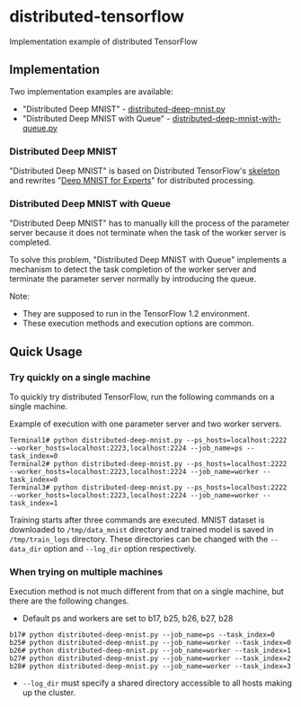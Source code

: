 # distributed-tensorflow
Implementation example of distributed TensorFlow

## Implementation

Two implementation examples are available:

* "Distributed Deep MNIST" - [distributed-deep-mnist.py](distributed-deep-mnist.py)
* "Distributed Deep MNIST with Queue" - [distributed-deep-mnist-with-queue.py](distributed-deep-mnist-with-queue.py)

### Distributed Deep MNIST

"Distributed Deep MNIST" is based on Distributed TensorFlow's [skeleton](https://www.tensorflow.org/deploy/distributed#putting_it_all_together_example_trainer_program) and rewrites "[Deep MNIST for Experts](https://www.tensorflow.org/get_started/mnist/pros "Deep MNIST for Experts | TensorFlow")" for distributed processing.

### Distributed Deep MNIST with Queue

"Distributed Deep MNIST" has to manually kill the process of the parameter server because it does not terminate when the task of the worker server is completed.

To solve this problem, "Distributed Deep MNIST with Queue" implements a mechanism to detect the task completion of the worker server and terminate the parameter server normally by introducing the queue. 

Note: 
* They are supposed to run in the TensorFlow 1.2 environment.
* These execution methods and execution options are common.

## Quick Usage

### Try quickly on a single machine

To quickly try distributed TensorFlow, run the following commands on a single machine. 

Example of execution with one parameter server and two worker servers.

```
Terminal1# python distributed-deep-mnist.py --ps_hosts=localhost:2222 --worker_hosts=localhost:2223,localhost:2224 --job_name=ps --task_index=0
Terminal2# python distributed-deep-mnist.py --ps_hosts=localhost:2222 --worker_hosts=localhost:2223,localhost:2224 --job_name=worker --task_index=0
Terminal3# python distributed-deep-mnist.py --ps_hosts=localhost:2222 --worker_hosts=localhost:2223,localhost:2224 --job_name=worker --task_index=1
```

Training starts after three commands are executed. MNIST dataset is downloaded to `/tmp/data_mnist` directory and trained model is saved in  `/tmp/train_logs` directory. These directories can be changed with the `--data_dir` option and `--log_dir` option respectively.

### When trying on multiple machines

Execution method is not much different from that on a single machine, but there are the following changes.

* Default ps and workers are set to b17, b25, b26, b27, b28

```
b17# python distributed-deep-mnist.py --job_name=ps --task_index=0
b25# python distributed-deep-mnist.py --job_name=worker --task_index=0
b26# python distributed-deep-mnist.py --job_name=worker --task_index=1
b27# python distributed-deep-mnist.py --job_name=worker --task_index=2
b28# python distributed-deep-mnist.py --job_name=worker --task_index=3
```

* `--log_dir` must specify a shared directory accessible to all hosts making up the cluster.
